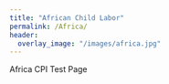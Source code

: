 ```yaml
---
title: "African Child Labor"
permalink: /Africa/
header:
  overlay_image: "/images/africa.jpg"
---
```

Africa CPI Test Page
